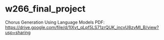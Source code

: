 # w266_final_project

Chorus Generation Using Language Models PDF:
https://drive.google.com/file/d/1lXvt_qLpf5LS71zrQUK_incvU8zvMl_B/view?usp=sharing
